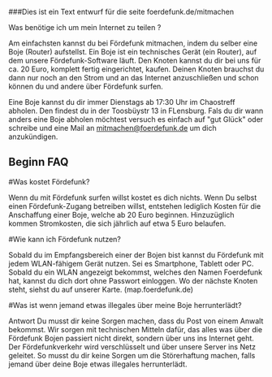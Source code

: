 ###Dies ist ein Text entwurf für die seite foerdefunk.de/mitmachen

Was benötige ich um mein Internet zu teilen ?

Am einfachsten kannst du bei Fördefunk mitmachen, indem du selber eine Boje (Router) aufstellst.
Ein Boje ist ein technisches Gerät (ein Router), auf dem unsere Fördefunk-Software läuft.
Den Knoten kannst du dir bei uns für ca. 20 Euro, komplett fertig eingerichtet, kaufen.
Deinen Knoten brauchst du dann nur noch an den Strom und an das Internet anzuschließen und schon können du und andere über Fördefunk surfen.

Eine Boje kannst du dir immer Dienstags ab 17:30 Uhr im Chaostreff abholen.
Den findest du in der Toosbüystr 13 in FLensburg.
Fals du dir wann anders eine Boje abholen möchtest versuch es einfach auf "gut Glück" oder schreibe und eine Mail an
mitmachen@foerdefunk.de um dich anzukündigen.

## Beginn FAQ

#Was kostet Fördefunk?

Wenn du mit Fördefunk surfen willst kostet es dich nichts. Wenn Du selbst einen Fördefunk-Zugang betreiben willst, entstehen lediglich Kosten für die Anschaffung einer Boje, welche ab 20 Euro beginnen. Hinzuzüglich kommen Stromkosten, die sich jährlich auf etwa 5 Euro belaufen.


#Wie kann ich Fördefunk nutzen?

Sobald du im Empfangsbereich einer der Bojen bist kannst du Fördefunk mit jedem WLAN-fähigem Gerät nutzen. Sei es Smartphone, Tablett oder PC. Sobald du ein WLAN angezeigt bekommst, welches den Namen Foerdefunk hat, kannst du dich dort ohne Passwort einloggen. Wo der nächste Knoten steht, siehst du auf unserer Karte. (map.foerdefunk.de)


#Was ist wenn jemand etwas illegales über meine Boje herrunterlädt?

Antwort
Du musst dir keine Sorgen machen, dass du Post von einem Anwalt bekommst. Wir sorgen mit technischen Mitteln dafür, das alles was über die Fördefunk Bojen passiert nicht direkt, sondern über uns ins Internet geht. Der Fördefunkverkehr wird verschlüsselt und über unsere Server ins Netz geleitet. So musst du dir keine Sorgen um die Störerhaftung machen, falls jemand über deine Boje etwas illegales herrunterlädt.

